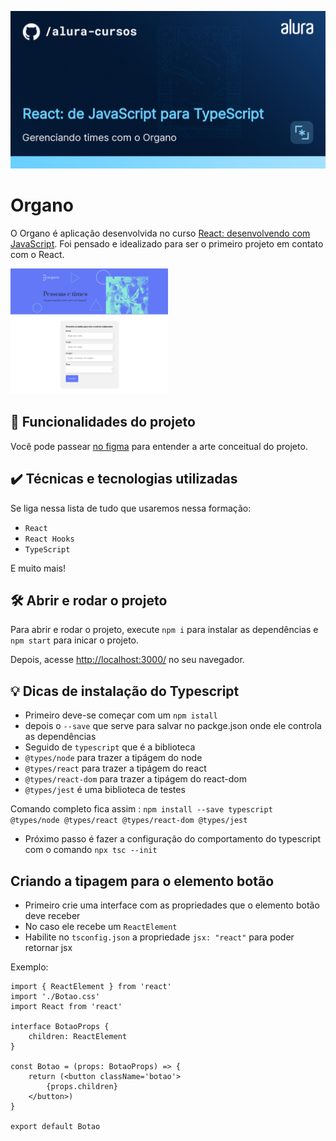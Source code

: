 ![Integrando seu projeto React com APIs](thumbnail.png)

# Organo

O Organo é aplicação desenvolvida no curso <a href="https://cursos.alura.com.br/course/react-desenvolvendo-javascript" target="_blank">React: desenvolvendo com JavaScript</a>. 
Foi pensado e idealizado para ser o primeiro projeto em contato com o React.

<img src="screencapture.png" alt="Imagem do Organo" width="50%">


## 🔨 Funcionalidades do projeto

Você pode passear <a href="https://cursos.alura.com.br/course/react-desenvolvendo-javascript" target="_blank">no figma</a> para entender a arte conceitual do projeto.

## ✔️ Técnicas e tecnologias utilizadas

Se liga nessa lista de tudo que usaremos nessa formação:

- `React`
- `React Hooks`
- `TypeScript`

E muito mais!

## 🛠️ Abrir e rodar o projeto

Para abrir e rodar o projeto, execute `npm i` para instalar as dependências e `npm start` para inicar o projeto.

Depois, acesse <a href="http://localhost:3000/">http://localhost:3000/</a> no seu navegador.

## 💡 Dicas de instalação do Typescript

- Primeiro deve-se começar com um `npm istall` 
- depois o `--save` que serve para salvar no packge.json onde ele controla as dependências
- Seguido de `typescript` que é a biblioteca
- `@types/node` para trazer a tipágem do node
- `@types/react` para trazer a tipágem do react
- `@types/react-dom` para trazer a tipágem do react-dom
- `@types/jest` é uma biblioteca de testes

Comando completo fica assim : `npm install --save typescript @types/node @types/react @types/react-dom @types/jest`

- Próximo passo é fazer a configuração do comportamento do typescript com o comando `npx tsc --init`

## Criando a tipagem para o elemento botão

- Primeiro crie uma interface com as propriedades que o elemento botão  deve receber
- No caso ele recebe um `ReactElement`
- Habilite no `tsconfig.json` a propriedade `jsx: "react"` para poder retornar jsx

Exemplo:

```
import { ReactElement } from 'react'
import './Botao.css'
import React from 'react'

interface BotaoProps {
    children: ReactElement
}

const Botao = (props: BotaoProps) => {
    return (<button className='botao'>
        {props.children}
    </button>)
}

export default Botao
```



